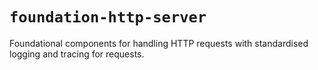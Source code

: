 # `foundation-http-server`

Foundational components for handling HTTP requests with standardised logging
and tracing for requests.
